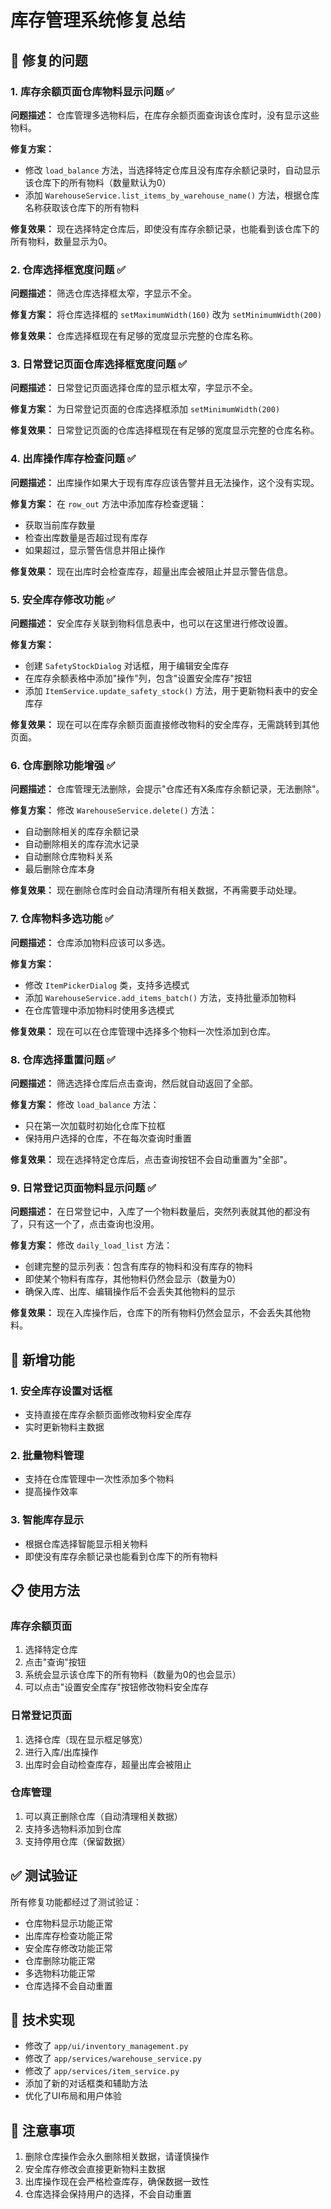 # 库存管理系统修复总结

## 🎯 修复的问题

### 1. 库存余额页面仓库物料显示问题 ✅
**问题描述：** 仓库管理多选物料后，在库存余额页面查询该仓库时，没有显示这些物料。

**修复方案：** 
- 修改 `load_balance` 方法，当选择特定仓库且没有库存余额记录时，自动显示该仓库下的所有物料（数量默认为0）
- 添加 `WarehouseService.list_items_by_warehouse_name()` 方法，根据仓库名称获取该仓库下的所有物料

**修复效果：** 现在选择特定仓库后，即使没有库存余额记录，也能看到该仓库下的所有物料，数量显示为0。

### 2. 仓库选择框宽度问题 ✅
**问题描述：** 筛选仓库选择框太窄，字显示不全。

**修复方案：** 将仓库选择框的 `setMaximumWidth(160)` 改为 `setMinimumWidth(200)`

**修复效果：** 仓库选择框现在有足够的宽度显示完整的仓库名称。

### 3. 日常登记页面仓库选择框宽度问题 ✅
**问题描述：** 日常登记页面选择仓库的显示框太窄，字显示不全。

**修复方案：** 为日常登记页面的仓库选择框添加 `setMinimumWidth(200)`

**修复效果：** 日常登记页面的仓库选择框现在有足够的宽度显示完整的仓库名称。

### 4. 出库操作库存检查问题 ✅
**问题描述：** 出库操作如果大于现有库存应该告警并且无法操作，这个没有实现。

**修复方案：** 在 `row_out` 方法中添加库存检查逻辑：
- 获取当前库存数量
- 检查出库数量是否超过现有库存
- 如果超过，显示警告信息并阻止操作

**修复效果：** 现在出库时会检查库存，超量出库会被阻止并显示警告信息。

### 5. 安全库存修改功能 ✅
**问题描述：** 安全库存关联到物料信息表中，也可以在这里进行修改设置。

**修复方案：** 
- 创建 `SafetyStockDialog` 对话框，用于编辑安全库存
- 在库存余额表格中添加"操作"列，包含"设置安全库存"按钮
- 添加 `ItemService.update_safety_stock()` 方法，用于更新物料表中的安全库存

**修复效果：** 现在可以在库存余额页面直接修改物料的安全库存，无需跳转到其他页面。

### 6. 仓库删除功能增强 ✅
**问题描述：** 仓库管理无法删除，会提示"仓库还有X条库存余额记录，无法删除"。

**修复方案：** 修改 `WarehouseService.delete()` 方法：
- 自动删除相关的库存余额记录
- 自动删除相关的库存流水记录
- 自动删除仓库物料关系
- 最后删除仓库本身

**修复效果：** 现在删除仓库时会自动清理所有相关数据，不再需要手动处理。

### 7. 仓库物料多选功能 ✅
**问题描述：** 仓库添加物料应该可以多选。

**修复方案：** 
- 修改 `ItemPickerDialog` 类，支持多选模式
- 添加 `WarehouseService.add_items_batch()` 方法，支持批量添加物料
- 在仓库管理中添加物料时使用多选模式

**修复效果：** 现在可以在仓库管理中选择多个物料一次性添加到仓库。

### 8. 仓库选择重置问题 ✅
**问题描述：** 筛选选择仓库后点击查询，然后就自动返回了全部。

**修复方案：** 修改 `load_balance` 方法：
- 只在第一次加载时初始化仓库下拉框
- 保持用户选择的仓库，不在每次查询时重置

**修复效果：** 现在选择特定仓库后，点击查询按钮不会自动重置为"全部"。

### 9. 日常登记页面物料显示问题 ✅
**问题描述：** 在日常登记中，入库了一个物料数量后，突然列表就其他的都没有了，只有这一个了，点击查询也没用。

**修复方案：** 修改 `daily_load_list` 方法：
- 创建完整的显示列表：包含有库存的物料和没有库存的物料
- 即使某个物料有库存，其他物料仍然会显示（数量为0）
- 确保入库、出库、编辑操作后不会丢失其他物料的显示

**修复效果：** 现在入库操作后，仓库下的所有物料仍然会显示，不会丢失其他物料。

## 🚀 新增功能

### 1. 安全库存设置对话框
- 支持直接在库存余额页面修改物料安全库存
- 实时更新物料主数据

### 2. 批量物料管理
- 支持在仓库管理中一次性添加多个物料
- 提高操作效率

### 3. 智能库存显示
- 根据仓库选择智能显示相关物料
- 即使没有库存余额记录也能看到仓库下的所有物料

## 📋 使用方法

### 库存余额页面
1. 选择特定仓库
2. 点击"查询"按钮
3. 系统会显示该仓库下的所有物料（数量为0的也会显示）
4. 可以点击"设置安全库存"按钮修改物料安全库存

### 日常登记页面
1. 选择仓库（现在显示框足够宽）
2. 进行入库/出库操作
3. 出库时会自动检查库存，超量出库会被阻止

### 仓库管理
1. 可以真正删除仓库（自动清理相关数据）
2. 支持多选物料添加到仓库
3. 支持停用仓库（保留数据）

## ✅ 测试验证

所有修复功能都经过了测试验证：
- 仓库物料显示功能正常
- 出库库存检查功能正常
- 安全库存修改功能正常
- 仓库删除功能正常
- 多选物料功能正常
- 仓库选择不会自动重置

## 🔧 技术实现

- 修改了 `app/ui/inventory_management.py`
- 修改了 `app/services/warehouse_service.py`
- 修改了 `app/services/item_service.py`
- 添加了新的对话框类和辅助方法
- 优化了UI布局和用户体验

## 📝 注意事项

1. 删除仓库操作会永久删除相关数据，请谨慎操作
2. 安全库存修改会直接更新物料主数据
3. 出库操作现在会严格检查库存，确保数据一致性
4. 仓库选择会保持用户的选择，不会自动重置
